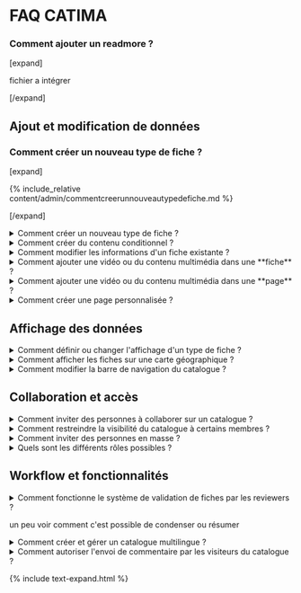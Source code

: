 # FAQ CATIMA

### Comment ajouter un readmore ?

[expand]

fichier a intégrer

[/expand]


## Ajout et modification de données

### Comment créer un nouveau type de fiche ?
[expand]

{% include_relative content/admin/commentcreerunnouveautypedefiche.md %}

[/expand]
<details><summary><a>Comment créer un nouveau type de fiche ?</a></summary>

### Informations sur cette question
[dans la documentaion](https://catima.unil.ch/catmanual/fr/doc#creationtypefiche)

(admin)
pas besoin de changer entre l'explication des types de fiches et la partie sur les suggestions

</details>

<details><summary><a>Comment créer du contenu conditionnel ?</a></summary>

### Informations sur cette question
[dans la doc
](https://catima.unil.ch/catmanual2/fr/doc#ajoutedition)

(admin)
pas besoin de changer toute la partie
</details>

<details><summary><a>Comment modifier les informations d'un fiche existante ?</a></summary>

### Informations sur cette question
dans la doc[](https://catima.unil.ch/catmanual2/fr/doc#editionfiche)

(editeur)
rien à changer
</details>

<details><summary><a>Comment ajouter une vidéo ou du contenu multimédia dans une **fiche** ?</a></summary>

### Informations sur cette question
[dans la doc
](https://catima.unil.ch/catmanual2/fr/doc#donneesintegration)

(editeur)
rien à changer

</details>

<details><summary><a>Comment ajouter une vidéo ou du contenu multimédia dans une **page** ?</a></summary>

### Informations sur cette question
[dans la doc
](https://catima.unil.ch/catmanual2/fr/doc#integrationmediapage)

(admin)
rien à changer
</details>

<details><summary><a>Comment créer une page personnalisée ?</a></summary>

### Informations sur cette question
[dans la doc
](https://catima.unil.ch/catmanual2/fr/doc#affichagecontenuperso)

(admin)
rien à changer mais trèèès long: selection d'infos ciblées ?
</details>







## Affichage des données

<details><summary><a>Comment définir ou changer l'affichage d'un type de fiche ?</a></summary>

### Informations sur cette question
[dans la doc
](https://catima.unil.ch/catmanual2/fr/doc#optionsaffichage)


(admin)
rien à changer
</details>

<details><summary><a>Comment afficher les fiches sur une carte géographique ?</a></summary>

### Informations sur cette question
[dans la doc 1
](https://catima.unil.ch/catmanual2/fr/doc#champgeo)

(admin) hyper succinct mais automne

[dans la doc 2
](https://catima.unil.ch/catmanual2/fr/doc#editionconteneurgeo)

(admin) rien à changer plus détaillé pour le map container
</details>

<details><summary><a>Comment modifier la barre de navigation du catalogue ?</a></summary>

### Informations sur cette question
[dans la doc
](https://catima.unil.ch/catmanual2/fr/doc#organisation-de-la-barre-de-menus)

(admin)
rien à changer
</details>






## Collaboration et accès

<details><summary><a>Comment inviter des personnes à collaborer sur un catalogue ?</a></summary>

### Informations sur cette question
[dans la doc
](https://catima.unil.ch/catmanual2/fr/doc#attribution)

(admin)
rien à changer je crois
</details>

<details><summary><a>Comment restreindre la visibilité du catalogue à certains membres ?</a></summary>

### Informations sur cette question
[dans la doc
](https://catima.unil.ch/catmanual2/fr/doc#gestion)

(admin)
rien à changer
</details>

<details><summary><a>Comment inviter des personnes en masse ?</a></summary>

### Informations sur cette question
[dans la doc
](https://catima.unil.ch/catmanual2/fr/doc#attribution)

(admin) pas de doc détaillée sur ça !
</details>

<details><summary><a>Quels sont les différents rôles possibles ?</a></summary>

### Informations sur cette question
[dans la doc
](https://catima.unil.ch/catmanual2/fr/doc#statuts)

(admin) rien à changer c'est très simple
</details>






## Workflow et fonctionnalités 

<details><summary><a>Comment fonctionne le système de validation de fiches par les reviewers ?</a></summary>

### Informations sur cette question
[dans la doc
](https://catima.unil.ch/catmanual2/fr/doc#statuts-des-fiches)</details>


un peu voir comment c'est possible de condenser ou résumer
<details><summary><a>Comment créer et gérer un catalogue multilingue ?</a></summary>

### Informations sur cette question
pas dans la doc?
</details>

<details><summary><a>Comment autoriser l'envoi de commentaire par les visiteurs du catalogue ?</a></summary>

### Informations sur cette question
[dans la doc
](https://catima.unil.ch/catmanual2/fr/doc#creationtypefiche)

dans deux niveau , éditeur et admin

voir comment résumer les deux séparer tout en résumant ?
</details>


{% include text-expand.html %}